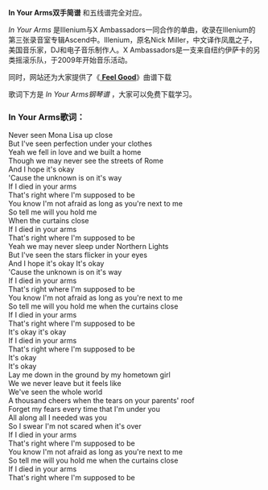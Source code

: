 

**In Your Arms双手简谱** 和五线谱完全对应。

_In Your Arms_ 是Illenium与X
Ambassadors一同合作的单曲，收录在Illenium的第三张录音室专辑Ascend中。Illenium，原名Nick
Miller，中文译作凤凰之子，美国音乐家，DJ和电子音乐制作人。X Ambassadors是一支来自纽约伊萨卡的另类摇滚乐队，于2009年开始音乐活动。

同时，网站还为大家提供了《[ **Feel Good**](Music-7279-Feel-Good-Gryffin-ft--Illenium.html
"Feel Good")》曲谱下载

歌词下方是 _In Your Arms钢琴谱_ ，大家可以免费下载学习。

### In Your Arms歌词：

Never seen Mona Lisa up close  
But I've seen perfection under your clothes  
Yeah we fell in love and we built a home  
Though we may never see the streets of Rome  
And I hope it's okay  
'Cause the unknown is on it's way  
If I died in your arms  
That's right where I'm supposed to be  
You know I'm not afraid as long as you're next to me  
So tell me will you hold me  
When the curtains close  
If I died in your arms  
That's right where I'm supposed to be  
Yeah we may never sleep under Northern Lights  
But I've seen the stars flicker in your eyes  
And I hope it's okay It's okay  
'Cause the unknown is on it's way  
If I died in your arms  
That's right where I'm supposed to be  
You know I'm not afraid as long as you're next to me  
So tell me will you hold me when the curtains close  
If I died in your arms  
That's right where I'm supposed to be  
It's okay it's okay  
If I died in your arms  
That's right where I'm supposed to be  
It's okay  
It's okay  
Lay me down in the ground by my hometown girl  
We we never leave but it feels like  
We've seen the whole world  
A thousand cheers when the tears on your parents' roof  
Forget my fears every time that I'm under you  
All along all I needed was you  
So I swear I'm not scared when it's over  
If I died in your arms  
That's right where I'm supposed to be  
You know I'm not afraid as long as you're next to me  
So tell me will you hold me when the curtains close  
If I died in your arms  
That's right where I'm supposed to be

